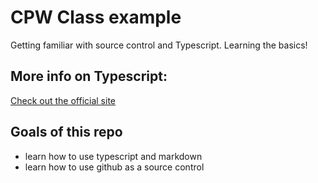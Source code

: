 # CPW Class example
Getting familiar with source control and Typescript. Learning the basics!

## More info on Typescript:
[Check out the official site](https://www.typescriptlang.org/)

## Goals of this repo
- learn how to use typescript and markdown
- learn how to use github as a source control
